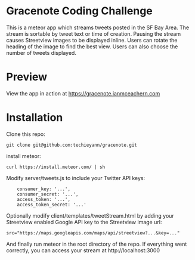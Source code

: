 # Gracenote Coding Challenge
This is a meteor app which streams tweets posted in the SF Bay Area. The stream is sortable by tweet text or time of creation. Pausing the stream causes Streetview images to be displayed inline. Users can rotate the heading of the image to find the best view. Users can also choose the number of tweets displayed.

# Preview
View the app in action at https://gracenote.ianmceachern.com

# Installation
Clone this repo:

```
git clone git@github.com:techieyann/gracenote.git
```

install meteor: 

```
curl https://install.meteor.com/ | sh 
```

Modify server/tweets.js to include your Twitter API keys:

```
	consumer_key: '...',
	consumer_secret: '...',
	access_token: '...',
	access_token_secret: '...'
```

Optionally modify client/templates/tweetStream.html by adding your Streetview enabled Google API key to the Streetview image url:
```
src="https://maps.googleapis.com/maps/api/streetview?...&key=..."
```

And finally run meteor in the root directory of the repo. If everything went correctly, you can access your stream at http://localhost:3000
